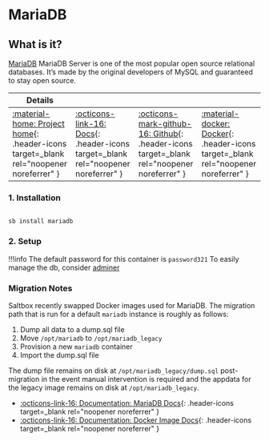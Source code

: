 # MariaDB

## What is it?

[MariaDB](https://mariadb.org/) MariaDB Server is one of the most popular open source relational databases. It’s made by the original developers of MySQL and guaranteed to stay open source.

| Details     |             |             |             |
|-------------|-------------|-------------|-------------|
| [:material-home: Project home](https://mariadb.org/){: .header-icons target=_blank rel="noopener noreferrer" } | [:octicons-link-16: Docs](https://mariadb.org/documentation/#getting-started){: .header-icons target=_blank rel="noopener noreferrer" } | [:octicons-mark-github-16: Github](https://github.com/docker-library/official-images/blob/master/library/mariadb){: .header-icons target=_blank rel="noopener noreferrer" } | [:material-docker: Docker](https://hub.docker.com/_/mariadb){: .header-icons target=_blank rel="noopener noreferrer" }|

### 1. Installation

``` shell

sb install mariadb

```

### 2. Setup

!!!info
    The default password for this container is `password321`
    To easily manage the db, consider [adminer](../sandbox/apps/adminer.md)

### Migration Notes

Saltbox recently swapped Docker images used for MariaDB. The migration path that is run for a default `mariadb` instance is roughly as follows:

1. Dump all data to a dump.sql file
2. Move `/opt/mariadb` to `/opt/mariadb_legacy`
3. Provision a new `mariadb` container
4. Import the dump.sql file

The dump file remains on disk at `/opt/mariadb_legacy/dump.sql` post-migration in the event manual intervention is required and the appdata for the legacy image remains on disk at `/opt/mariadb_legacy`.

- [:octicons-link-16: Documentation: MariaDB Docs](https://mariadb.org/documentation/#getting-started){: .header-icons target=_blank rel="noopener noreferrer" }
- [:octicons-link-16: Documentation: Docker Image Docs](https://github.com/docker-library/docs/blob/master/mariadb/README.md){: .header-icons target=_blank rel="noopener noreferrer" }
